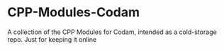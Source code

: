 # CPP-Modules-Codam
A collection of the CPP Modules for Codam, intended as a cold-storage repo. Just for keeping it online
